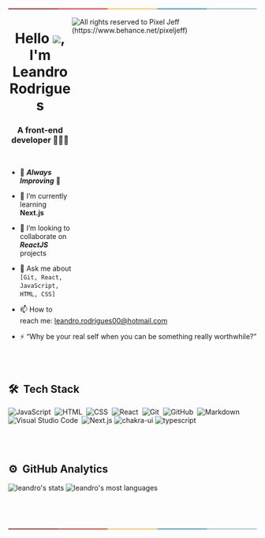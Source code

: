 [![-----------------------------------------------------](https://raw.githubusercontent.com/leandrorodrigues00/leandrorodrigues00/main/.github/colored.png)](#installation)

 <img align="right" src="https://mir-s3-cdn-cf.behance.net/project_modules/max_1200/783ff285743343.5d84ba592b6f6.gif" alt="All rights reserved to Pixel Jeff (https://www.behance.net/pixeljeff)" width="375" height="590em"  />
 
 
<h1 align="center">Hello  <img src="https://raw.githubusercontent.com/kaueMarques/kaueMarques/master/hi.gif" width="30px">,  I'm Leandro Rodrigues </h1>
 <h3 align="center">A front-end developer 👨🏻‍💻 </h3>

<br> 
 


- 🔭 **_Always Improving_** 🚀
- 🌱 I’m currently learning <b>Next.js</b>
- 👯 I’m looking to collaborate on <b><i>ReactJS </i></b> projects
- 💬 Ask me about `[Git, React, JavaScript, HTML, CSS]`
- 📫 How to reach me: <a href="mailto:leandro.rodrigues00@hotmail.com" target="_blank">leandro.rodrigues00@hotmail.com</a>

- ⚡ “Why be your real self when you can be something really worthwhile?”

<br><br>

## 🛠 &nbsp;Tech Stack

![JavaScript](https://img.shields.io/badge/-JavaScript-05122A?style=flat&logo=javascript)&nbsp;
![HTML](https://img.shields.io/badge/-HTML-05122A?style=flat&logo=HTML5)&nbsp;
![CSS](https://img.shields.io/badge/-CSS-05122A?style=flat&logo=CSS3&logoColor=1572B6)&nbsp;
![React](https://img.shields.io/badge/-React-05122A?style=flat&logo=react)&nbsp;
![Git](https://img.shields.io/badge/-Git-05122A?style=flat&logo=git)&nbsp;
![GitHub](https://img.shields.io/badge/-GitHub-05122A?style=flat&logo=github)&nbsp;
![Markdown](https://img.shields.io/badge/-Markdown-05122A?style=flat&logo=markdown)&nbsp;
![Visual Studio Code](https://img.shields.io/badge/-Visual%20Studio%20Code-05122A?style=flat&logo=visual-studio-code&logoColor=007ACC)&nbsp;
![Next.js](https://img.shields.io/badge/Next.js-05122A?style=flat&logo=nextdotjs&logoColor=FFFFFF)
![chakra-ui](https://img.shields.io/badge/chakra_ui-05122A?style=flat&logo=chakra-ui&logoColor=319795)
![typescript](https://img.shields.io/badge/TypeScript-05122A?style=flat&logo=typescript&logoColor=3178C6)

<br><br>

## ⚙️ &nbsp;GitHub Analytics

<p>
  <img height="180em" src="https://github-readme-stats.vercel.app/api?username=leandrorodrigues00&show_icons=true&theme=vision-friendly-dark" alt="leandro's stats"/>
  <img height="180em" src="https://github-readme-stats.vercel.app/api/top-langs/?username=leandrorodrigues00&layout=compact&theme=vision-friendly-dark" alt="leandro's most languages"/>
</p>

<br><br>

[![-----------------------------------------------------](https://raw.githubusercontent.com/leandrorodrigues00/leandrorodrigues00/main/.github/colored.png)](#installation)
